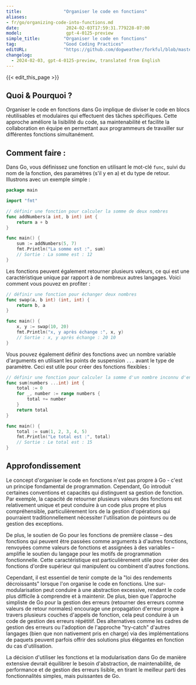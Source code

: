 ```yaml
---
title:                "Organiser le code en fonctions"
aliases:
- fr/go/organizing-code-into-functions.md
date:                  2024-02-03T17:59:31.779228-07:00
model:                 gpt-4-0125-preview
simple_title:         "Organiser le code en fonctions"
tag:                  "Good Coding Practices"
editURL:              "https://github.com/dogweather/forkful/blob/master/content/fr/go/organizing-code-into-functions.md"
changelog:
  - 2024-02-03, gpt-4-0125-preview, translated from English
---
```


{{< edit_this_page >}}

## Quoi & Pourquoi ?

Organiser le code en fonctions dans Go implique de diviser le code en blocs réutilisables et modulaires qui effectuent des tâches spécifiques. Cette approche améliore la lisibilité du code, sa maintenabilité et facilite la collaboration en équipe en permettant aux programmeurs de travailler sur différentes fonctions simultanément.

## Comment faire :

Dans Go, vous définissez une fonction en utilisant le mot-clé `func`, suivi du nom de la fonction, des paramètres (s'il y en a) et du type de retour. Illustrons avec un exemple simple :

```go
package main

import "fmt"

// définir une fonction pour calculer la somme de deux nombres
func addNumbers(a int, b int) int {
    return a + b
}

func main() {
    sum := addNumbers(5, 7)
    fmt.Println("La somme est :", sum)
    // Sortie : La somme est : 12
}
```

Les fonctions peuvent également retourner plusieurs valeurs, ce qui est une caractéristique unique par rapport à de nombreux autres langages. Voici comment vous pouvez en profiter :

```go
// définir une fonction pour échanger deux nombres
func swap(a, b int) (int, int) {
    return b, a
}

func main() {
    x, y := swap(10, 20)
    fmt.Println("x, y après échange :", x, y)
    // Sortie : x, y après échange : 20 10
}
```

Vous pouvez également définir des fonctions avec un nombre variable d'arguments en utilisant les points de suspension `...` avant le type de paramètre. Ceci est utile pour créer des fonctions flexibles :

```go
// définir une fonction pour calculer la somme d'un nombre inconnu d'entiers
func sum(numbers ...int) int {
    total := 0
    for _, number := range numbers {
        total += number
    }
    return total
}

func main() {
    total := sum(1, 2, 3, 4, 5)
    fmt.Println("Le total est :", total)
    // Sortie : Le total est : 15
}
```

## Approfondissement

Le concept d'organiser le code en fonctions n'est pas propre à Go - c'est un principe fondamental de programmation. Cependant, Go introduit certaines conventions et capacités qui distinguent sa gestion de fonction. Par exemple, la capacité de retourner plusieurs valeurs des fonctions est relativement unique et peut conduire à un code plus propre et plus compréhensible, particulièrement lors de la gestion d'opérations qui pourraient traditionnellement nécessiter l'utilisation de pointeurs ou de gestion des exceptions.

De plus, le soutien de Go pour les fonctions de première classe – des fonctions qui peuvent être passées comme arguments à d'autres fonctions, renvoyées comme valeurs de fonctions et assignées à des variables – amplifie le soutien du langage pour les motifs de programmation fonctionnelle. Cette caractéristique est particulièrement utile pour créer des fonctions d'ordre supérieur qui manipulent ou combinent d'autres fonctions.

Cependant, il est essentiel de tenir compte de la "loi des rendements décroissants" lorsque l'on organise le code en fonctions. Une sur-modularisation peut conduire à une abstraction excessive, rendant le code plus difficile à comprendre et à maintenir. De plus, bien que l'approche simpliste de Go pour la gestion des erreurs (retourner des erreurs comme valeurs de retour normales) encourage une propagation d'erreur propre à travers plusieurs couches d'appels de fonction, cela peut conduire à un code de gestion des erreurs répétitif. Des alternatives comme les cadres de gestion des erreurs ou l'adoption de l'approche "try-catch" d'autres langages (bien que non nativement pris en charge) via des implémentations de paquets peuvent parfois offrir des solutions plus élégantes en fonction du cas d'utilisation.

La décision d'utiliser les fonctions et la modularisation dans Go de manière extensive devrait équilibrer le besoin d'abstraction, de maintenabilité, de performance et de gestion des erreurs lisible, en tirant le meilleur parti des fonctionnalités simples, mais puissantes de Go.
